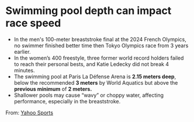 # Swimming pool depth can impact race speed

- In the men's 100-meter breaststroke final at the 2024 French Olympics, no swimmer finished better time then Tokyo Olympics race from 3 years earlier.
- In the women’s 400 freestyle, three former world record holders failed to reach their personal bests, and Katie Ledecky did not break 4 minutes.
- The swimming pool at Paris La Défense Arena is **2.15 meters deep**, below the recommended **3 meters** by World Aquatics but above the **previous minimum** of **2 meters.**
- Shallower pools may cause “wavy” or choppy water, affecting performance, especially in the breaststroke.

From: [Yahoo Sports](https://sports.yahoo.com/paris-olympics-2024-is-a-slow-swimming-pool-impeding-world-records-133347713.html)
